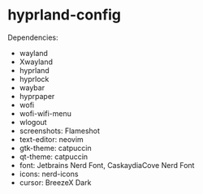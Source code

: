 # hyprland-config

Dependencies: 
* wayland
* Xwayland
* hyprland
* hyprlock
* waybar
* hyprpaper
* wofi
* wofi-wifi-menu
* wlogout
* screenshots: Flameshot
* text-editor: neovim
* gtk-theme: catpuccin
* qt-theme: catpuccin
* font: Jetbrains Nerd Font, CaskaydiaCove Nerd Font
* icons: nerd-icons
* cursor: BreezeX Dark
